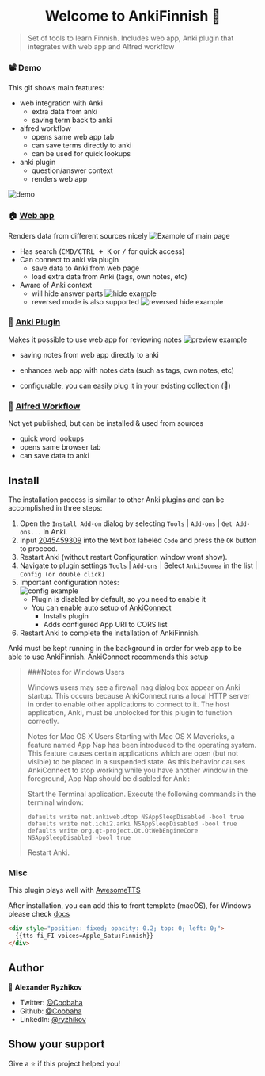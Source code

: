 <h1 align="center">Welcome to AnkiFinnish 👋</h1>

> Set of tools to learn Finnish. Includes web app, Anki plugin that integrates
> with web app and Alfred workflow

### 📽 Demo

This gif shows main features:

- web integration with Anki
  - extra data from anki
  - saving term back to anki
- alfred workflow
  - opens same web app tab
  - can save terms directly to anki
  - can be used for quick lookups
- anki plugin
  - question/answer context
  - renders web app

![demo](./docs/demo1.gif)

### 🏠 [Web app](https://cooba.me/suomea)

Renders data from different sources nicely
![Example of main page](./docs/web1.png)

- Has search (<kbd>CMD/CTRL + K</kbd> or <kbd>/</kbd> for quick access)
- Can connect to anki via plugin
  - save data to Anki from web page
  - load extra data from Anki (tags, own notes, etc)
- Aware of Anki context
  - will hide answer parts ![hide example](./docs/web2.png)
  - reversed mode is also supported ![reversed hide example](./docs/web3.png)

### 💬 [Anki Plugin](https://ankiweb.net/shared/addons/2045459309)

Makes it possible to use web app for reviewing notes
![preview example](./docs/anki1.png)

- saving notes from web app directly to anki

- enhances web app with notes data (such as tags, own notes, etc)

- configurable, you can easily plug it in your existing collection (🤞)

### 🚀 [Alfred Workflow](https://www.npmjs.com/package/@coobaha/alfred-anki)

Not yet published, but can be installed & used from sources

- quick word lookups
- opens same browser tab
- can save data to anki

## Install

The installation process is similar to other Anki plugins and can be
accomplished in three steps:

1. Open the `Install Add-on` dialog by selecting `Tools` | `Add-ons` |
   `Get Add-ons...` in Anki.
1. Input [2045459309](https://ankiweb.net/shared/info/2045459309) into the text
   box labeled `Code` and press the `OK` button to proceed.
1. Restart Anki (without restart Configuration window wont show).
1. Navigate to plugin settings `Tools` | `Add-ons` | Select `AnkiSuomea` in the
   list | `Config (or double click)`
1. Important configuration notes:<br/> ![config example](./docs/anki2.png)
   - Plugin is disabled by default, so you need to enable it
   - You can enable auto setup of
     [AnkiConnect](https://ankiweb.net/shared/info/2055492159)
     - Installs plugin
     - Adds configured App URI to CORS list
1. Restart Anki to complete the installation of AnkiFinnish.

Anki must be kept running in the background in order for web app to be able to
use AnkiFinnish. AnkiConnect recommends this setup

> ###Notes for Windows Users
>
> Windows users may see a firewall nag dialog box appear on Anki startup. This
> occurs because AnkiConnect runs a local HTTP server in order to enable other
> applications to connect to it. The host application, Anki, must be unblocked
> for this plugin to function correctly.
>
> Notes for Mac OS X Users Starting with Mac OS X Mavericks, a feature named App
> Nap has been introduced to the operating system. This feature causes certain
> applications which are open (but not visible) to be placed in a suspended
> state. As this behavior causes AnkiConnect to stop working while you have
> another window in the foreground, App Nap should be disabled for Anki:
>
> Start the Terminal application. Execute the following commands in the terminal
> window:
>
> ```
> defaults write net.ankiweb.dtop NSAppSleepDisabled -bool true
> defaults write net.ichi2.anki NSAppSleepDisabled -bool true
> defaults write org.qt-project.Qt.QtWebEngineCore NSAppSleepDisabled -bool true
> ```
>
> Restart Anki.

### Misc

This plugin plays well with
[AwesomeTTS](https://ankiweb.net/shared/info/1436550454)

After installation, you can add this to front template (macOS), for Windows
please check [docs](https://ankiatts.appspot.com/services)

```html
<div style="position: fixed; opacity: 0.2; top: 0; left: 0;">
  {{tts fi_FI voices=Apple_Satu:Finnish}}
</div>
```

## Author

👤 **Alexander Ryzhikov**

- Twitter: [@Coobaha](https://twitter.com/Coobaha)
- Github: [@Coobaha](https://github.com/Coobaha)
- LinkedIn: [@ryzhikov](https://linkedin.com/in/ryzhikov)

## Show your support

Give a ⭐️ if this project helped you!
